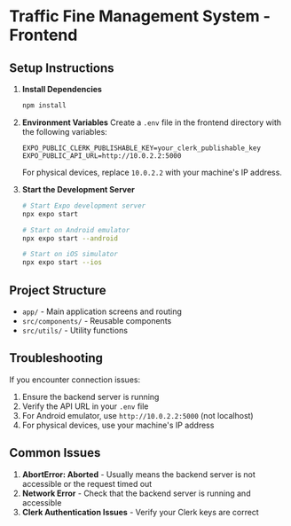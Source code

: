# Traffic Fine Management System - Frontend

## Setup Instructions

1. **Install Dependencies**

   ```bash
   npm install
   ```

2. **Environment Variables**
   Create a `.env` file in the frontend directory with the following variables:

   ```
   EXPO_PUBLIC_CLERK_PUBLISHABLE_KEY=your_clerk_publishable_key
   EXPO_PUBLIC_API_URL=http://10.0.2.2:5000
   ```

   For physical devices, replace `10.0.2.2` with your machine's IP address.

3. **Start the Development Server**

   ```bash
   # Start Expo development server
   npx expo start

   # Start on Android emulator
   npx expo start --android

   # Start on iOS simulator
   npx expo start --ios
   ```

## Project Structure

- `app/` - Main application screens and routing
- `src/components/` - Reusable components
- `src/utils/` - Utility functions

## Troubleshooting

If you encounter connection issues:

1. Ensure the backend server is running
2. Verify the API URL in your `.env` file
3. For Android emulator, use `http://10.0.2.2:5000` (not localhost)
4. For physical devices, use your machine's IP address

## Common Issues

1. **AbortError: Aborted** - Usually means the backend server is not accessible or the request timed out
2. **Network Error** - Check that the backend server is running and accessible
3. **Clerk Authentication Issues** - Verify your Clerk keys are correct
